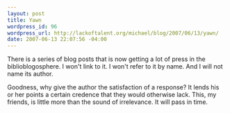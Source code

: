 ```yaml
--- 
layout: post
title: Yawn
wordpress_id: 96
wordpress_url: http://lackoftalent.org/michael/blog/2007/06/13/yawn/
date: 2007-06-13 22:07:56 -04:00
---
```

There is a series of blog posts that is now getting a lot of press in the biblioblogosphere.  I won't link to it.  I won't refer to it by name.  And I will not name its author.

Goodness, why give the author the satisfaction of a response?  It lends his or her points a certain credence that they would otherwise lack.  This, my friends, is little more than the sound <a href="http://blogs.britannica.com/blog/main/2007/06/web-20-the-sleep-of-reason-part-i/"></a> of irrelevance.  It will pass in time.
